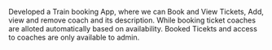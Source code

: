 Developed a Train booking App, where we can Book and View Tickets, Add, view and remove coach and its description. While booking ticket coaches are alloted automatically based on availability. Booked Ticekts and access to coaches are only available to admin.
